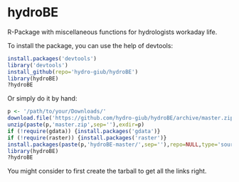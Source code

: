 # hydroBE
R-Package with miscellaneous functions for hydrologists workaday life.

To install the package, you can use the help of devtools:

```r
install.packages('devtools')
library('devtools')
install_github(repo='hydro-giub/hydroBE')
library(hydroBE)
?hydroBE
```

Or simply do it by hand:

```r
p <- '/path/to/your/Downloads/'
download.file('https://github.com/hydro-giub/hydroBE/archive/master.zip',destfile=paste(p,'master.zip',sep=''))
unzip(paste(p,'master.zip',sep=''),exdir=p)
if (!require(gdata)) {install.packages('gdata')}
if (!require(raster)) {install.packages('raster')}
install.packages(paste(p,'hydroBE-master/',sep=''),repo=NULL,type='source')
library(hydroBE)
?hydroBE
```

You might consider to first create the tarball to get all the links right.